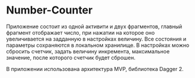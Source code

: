 # Number-Counter

Приложение состоит из одной активити и двух фрагментов, главный фрагмент отображает число, при нажатии на которое оно увеличивается на задданную в настройках величину. Все состояния и параметры сохраняются в локальном хранилище.
В настройках можно сбросить счетчик, задать величину инкремента, максимальное значение, после которого счетчик будет сброшен.

В приложении использована архитектура MVP, библиотека Dagger 2.
